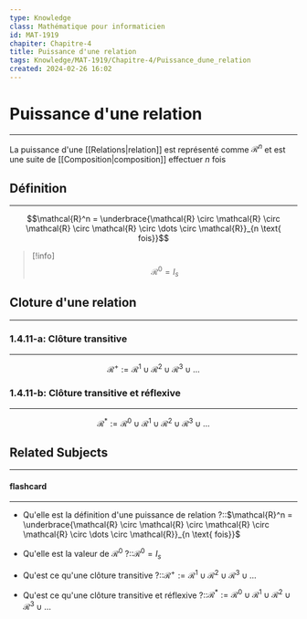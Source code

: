 ```yaml
---
type: Knowledge
class: Mathématique pour informaticien
id: MAT-1919
chapiter: Chapitre-4
title: Puissance d'une relation 
tags: Knowledge/MAT-1919/Chapitre-4/Puissance_dune_relation 
created: 2024-02-26 16:02
---
```

# Puissance d'une relation 
----
La puissance d'une [[Relations|relation]] est représenté comme $\mathcal{R}^n$ et est une suite de [[Composition|composition]] effectuer $n$ fois

## Définition
----
$$\mathcal{R}^n = \underbrace{\mathcal{R} \circ \mathcal{R} \circ \mathcal{R} \circ \mathcal{R} \circ \dots \circ \mathcal{R}}_{n \text{ fois}}$$
> [!info]
> $$\mathcal{R}^0 = I_s$$

## Cloture d'une relation
----
### 1.4.11-a: Clôture transitive
----
$$\mathcal{R}^+ := \mathcal{R}^1 \cup \mathcal{R}^2 \cup \mathcal{R}^3 \cup \dots$$

### 1.4.11-b: Clôture transitive et réflexive
----
$$\mathcal{R}^* := \mathcal{R}^0 \cup \mathcal{R}^1 \cup \mathcal{R}^2 \cup \mathcal{R}^3 \cup \dots$$

## Related Subjects
----
#### flashcard 
----
- Qu'elle est la définition d'une puissance de relation ?::$\mathcal{R}^n = \underbrace{\mathcal{R} \circ \mathcal{R} \circ \mathcal{R} \circ \mathcal{R} \circ \dots \circ \mathcal{R}}_{n \text{ fois}}$
<!--SR:!2024-03-03,1,230-->
- Qu'elle est la valeur de $\mathcal{R}^0$ ?::$\mathcal{R}^0 = I_s$
<!--SR:!2024-03-03,1,230-->
- Qu'est ce qu'une clôture transitive ?::$\mathcal{R}^+ := \mathcal{R}^1 \cup \mathcal{R}^2 \cup \mathcal{R}^3 \cup \dots$
<!--SR:!2024-03-03,1,230-->
- Qu'est ce qu'une clôture transitive et réflexive ?::$\mathcal{R}^* := \mathcal{R}^0 \cup \mathcal{R}^1 \cup \mathcal{R}^2 \cup \mathcal{R}^3 \cup \dots$
<!--SR:!2024-03-03,1,230-->